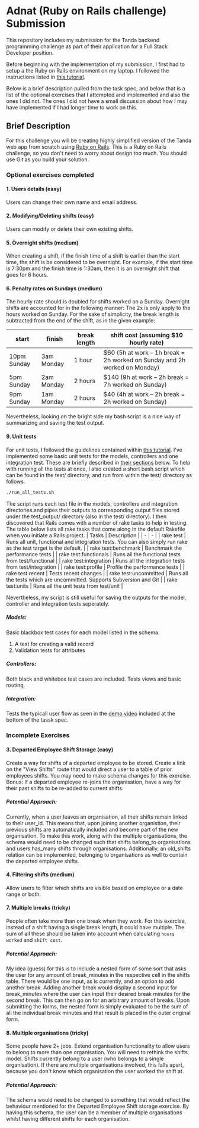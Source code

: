# Adnat (Ruby on Rails challenge) Submission

This repository includes my submission for the Tanda backend programming challenge as part of their application for a Full Stack Developer position.

Before beginning with the implementation of my submission, I first had to setup a the Ruby on Rails environment on my laptop. I followed the instructions listed in [this tutorial](https://gorails.com/setup/windows/10).

Below is a brief description pulled from the task spec, and below that is a list of the optional exercises that I attempted and implemented and also the ones I did not. The ones I did not have a small discussion about how I may have implemented if I had longer time to work on this.

## Brief Description

For this challenge you will be creating highly simplified version of the Tanda web app from scratch using [Ruby on Rails](https://rubyonrails.org/). This is a Ruby on Rails challenge, so you don't need to worry about design too much. You should use Git as you build your solution. 

### Optional exercises completed

#### 1. Users details (easy)
Users can change their own name and email address.

#### 2. Modifying/Deleting shifts (easy)
Users can modify or delete their own existing shifts.

#### 5. Overnight shifts (medium)
When creating a shift, if the finish time of a shift is earlier than the start time, the shift is be considered to be overnight. For example, if the start time is 7:30pm and the finish time is 1:30am, then it is an overnight shift that goes for 6 hours.

#### 6. Penalty rates on Sundays (medium)
The hourly rate should is doubled for shifts worked on a Sunday. Overnight shifts are accounted for in the following manner: The 2x is only apply to the hours worked on Sunday. For the sake of simplicity, the break length is subtracted from the end of the shift, as in the given example:

| start | finish | break length | shift cost (assuming $10 hourly rate) |
| - | - | - | - |
| 10pm Sunday | 3am Monday | 1 hour | $60 (5h at work – 1h break = 2h worked on Sunday and 2h worked on Monday) |
| 5pm Sunday | 2am Monday | 2 hours | $140 (9h at work – 2h break = 7h worked on Sunday) |
| 9pm Sunday | 1am Monday | 2 hours | $40 (4h at work – 2h break = 2h worked on Sunday) |

Nevertheless, looking on the bright side my bash script is a nice way of summarizing and saving the test output.

#### 9. Unit tests
For unit tests, I followed the guidelines contained within [this tutorial](https://guides.rubyonrails.org/v3.2/testing.html). I've implemented some basic unit tests for the models, controllers and one integration test. These are briefly described in [their sections](https://github.com/LRossdeutscher/Adnat/blob/master/README.md#models) below. To help with running all the tests at once, I also created a short bash script which can be found in the test/ directory, and run from within the test/ directory as follows.
```bash
./run_all_tests.sh
```
The script runs each test file in the models, controllers and integration directories and pipes their outputs to corresponding output files stored under the test_output/ directory (also in the test/ directory).
I then discovered that Rails comes with a number of rake tasks to help in testing. The table below lists all rake tasks that come along in the default Rakefile when you initiate a Rails project.
| Tasks | Description |
| - | - |
| rake test |	Runs all unit, functional and integration tests. You can also simply run rake as the test target is the default. |
| rake test:benchmark |	Benchmark the performance tests |
| rake test:functionals |	Runs all the functional tests from test/functional |
| rake test:integration |	Runs all the integration tests from test/integration |
| rake test:profile |	Profile the performance tests |
| rake test:recent |	Tests recent changes |
| rake test:uncommitted |	Runs all the tests which are uncommitted. Supports Subversion and Git |
| rake test:units |	Runs all the unit tests from test/unit |

Nevertheless, my script is still useful for saving the outputs for the model, controller and integration tests seperately. 

##### Models:
Basic blackbox test cases for each model listed in the schema. 
1. A test for creating a valid record
2. Validation tests for attributes

##### Controllers:
Both black and whitebox test cases are included. Tests views and basic routing. 

##### Integration:
Tests the typicall user flow as seen in the [demo video](https://www.youtube.com/watch?v=A8u8tBWoM4k) included at the bottom of the tassk spec.

### Incomplete Exercises

#### 3. Departed Employee Shift Storage (easy)
Create a way for shifts of a departed employee to be stored. Create a link on the "View Shifts" route that would direct a user to a table of prior employees shifts. You may need to make schema changes for this exercise. Bonus: If a departed employee re-joins the organisation, have a way for their past shifts to be re-added to current shifts.
##### Potential Approach: 
Currently, when a user leaves an organisation, all their shifts remain linked to their user_id. This means that, upon joining another organistion, their previous shifts are automatically included and become part of the new organisation. To make this work, along with the multiple organisations, the schema would need to be changed such that shifts belong_to organisations and users has_many shifts through organisations. Additionally, an old_shifts relation can be implemented, belonging to organisations as well to contain the departed employee shifts.

#### 4. Filtering shifts (medium)
Allow users to filter which shifts are visible based on employee or a date range or both.

#### 7. Multiple breaks (tricky)
People often take more than one break when they work. For this exercise, instead of a shift having a single break length, it could have multiple. The sum of all these should be taken into account when calculating `hours worked` and `shift cost`.
##### Potential Approach:
My idea (guess) for this is to include a nested form of some sort that asks the user for any amount of break_minutes in the respective cell in the shifts table. There would be one input, as is currently, and an option to add another break. Adding another break would display a second input for break_minutes where the user can input their desired break minutes for the second break. This can then go on for an arbitrary amount of breaks. Upon submitting the forms, the nested form is simply evaluated to be the sum of all the individual break minutes and that result is placed in the outer original form. 

#### 8. Multiple organisations (tricky)
Some people have 2+ jobs. Extend organisation functionality to allow users to belong to more than one organisation. You will need to rethink the shifts model. Shifts currently belong to a user (who belongs to a single organisation). If there are multiple organisations involved, this falls apart, because you don't know which organisation the user worked the shift at.
##### Potential Approach:
The schema would need to be changed to something that would reflect the behaviour mentioned for the Departed Employee Shift storage exercise. By having this schema, the user can be a member of multiple organisations whilst having different shifts for each organisation.
